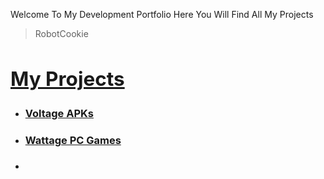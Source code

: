 Welcome To My Development Portfolio Here You Will Find All My Projects
>RobotCookie

<a href="#my-projects"><h2>My Projects</h2></a>
---
- ### [Voltage APKs](www.voltage.ga)
- ### [Wattage PC Games](www.wattage.ga)
- ###

